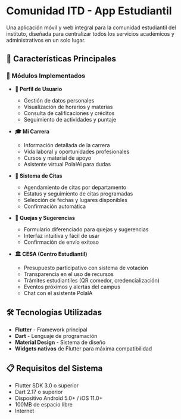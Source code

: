 # Comunidad ITD - App Estudiantil

Una aplicación móvil y web integral para la comunidad estudiantil del instituto, diseñada para centralizar todos los servicios académicos y administrativos en un solo lugar.

## 🚀 Características Principales

### 📱 Módulos Implementados

- **👤 Perfil de Usuario**
  - Gestión de datos personales
  - Visualización de horarios y materias
  - Consulta de calificaciones y créditos
  - Seguimiento de actividades y puntaje

- **🎓 Mi Carrera**
  - Información detallada de la carrera
  - Vida laboral y oportunidades profesionales
  - Cursos y material de apoyo
  - Asistente virtual PolalAl para dudas

- **📅 Sistema de Citas**
  - Agendamiento de citas por departamento
  - Estatus y seguimiento de citas programadas
  - Selección de fechas y lugares disponibles
  - Confirmación automática

- **💬 Quejas y Sugerencias**
  - Formulario diferenciado para quejas y sugerencias
  - Interfaz intuitiva y fácil de usar
  - Confirmación de envío exitoso

- **🏛️ CESA (Centro Estudiantil)**
  - Presupuesto participativo con sistema de votación
  - Transparencia en el uso de recursos
  - Trámites estudiantiles (QR comedor, credencialización)
  - Eventos próximos y alertas del campus
  - Chat con el asistente PolalA

## 🛠️ Tecnologías Utilizadas

- **Flutter** - Framework principal
- **Dart** - Lenguaje de programación
- **Material Design** - Sistema de diseño
- **Widgets nativos** de Flutter para máxima compatibilidad

## 📋 Requisitos del Sistema

- Flutter SDK 3.0 o superior
- Dart 2.17 o superior
- Dispositivo Android 5.0+ / iOS 11.0+
- 100MB de espacio libre
- Internet